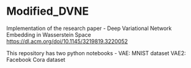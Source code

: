 # Modified_DVNE
Implementation of the research paper - Deep Variational Network Embedding in Wasserstein Space
https://dl.acm.org/doi/10.1145/3219819.3220052

This repository has two python notebooks -
VAE: MNIST dataset
VAE2: Facebook Cora dataset
